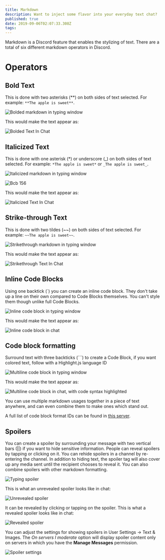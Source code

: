 ```yaml
---
title: Markdown
description: Want to inject some flavor into your everyday text chat?
published: true
date: 2019-09-06T02:07:33.308Z
tags: 
---
```


Markdown is a Discord feature that enables the stylizing of text. There are a total of six different markdown operators in Discord.

# Operators
## Bold Text
This is done with two asterisks (\*\*) on both sides of text selected. 
For example: `**The apple is sweet**`.

![Bolded markdown in typing window](https://raw.githubusercontent.com/DiscordiaWiki/wiki/master/uploads/markdown/a-5-f-8-d-0.png "Bolded markdown in typing window.")

This would make the text appear as: 

![Bolded Text In Chat](https://raw.githubusercontent.com/DiscordiaWiki/wiki/master/uploads/markdown/bolded-text-in-chat.png "Bolded text in chat.")

## Italicized Text
This is done with one asterisk (\*) or underscore (\_) on both sides of text selected. For example: `*The apple is sweet*` or `_The apple is sweet_`.

![Italicized markdown in typing window](https://raw.githubusercontent.com/DiscordiaWiki/wiki/master/uploads/markdown/6-e-34-bc.png "Italicized markdown in typing window.")

![Bcb 156](https://raw.githubusercontent.com/DiscordiaWiki/wiki/master/uploads/markdown/bcb-156.png "Italicized markdown in typing window.")

This would make the text appear as:

![Italicized Text In Chat](https://raw.githubusercontent.com/DiscordiaWiki/wiki/master/uploads/markdown/italicized-text-in-chat.png "Italicized text in chat.")

## Strike-through Text
This is done with two tildes (\~\~) on both sides of text selected. For example: `~~The apple is sweet~~`.

![Strikethrough markdown in typing window](https://raw.githubusercontent.com/DiscordiaWiki/wiki/master/uploads/markdown/56992-e.png "Strikethrough markdown in typing window.")

This would make the text appear as:

![Strikethrough Text In Chat](https://raw.githubusercontent.com/DiscordiaWiki/wiki/master/uploads/markdown/strikethrough-text-in-chat.png "Strikethrough text in chat.")

## Inline Code Blocks
Using one backtick (\`) you can create an inline code block. They don't take up a line on their own compared to Code Blocks themselves. You can't style them though unlike full Code Blocks.

![Inline code block in typing window](https://raw.githubusercontent.com/DiscordiaWiki/wiki/master/uploads/markdown/c-8-ca-1-f.png "Inline code block in typing window.")

This would make the text appear as:

![Inline code block in chat](https://raw.githubusercontent.com/DiscordiaWiki/wiki/master/uploads/markdown/c-144-da.png "Inline code block in chat.")

## Code block formatting
Surround text with three backticks (\`\`\`) to create a Code Block, if you want colored text, follow with a Highlight.js language ID

![Multiline code block in typing window](https://raw.githubusercontent.com/DiscordiaWiki/wiki/master/uploads/markdown/a-16-ed-5.png "Multiline code block in typing window.")

This would make the text appear as:

![Multiline code block in chat, with code syntax highlighted](https://raw.githubusercontent.com/DiscordiaWiki/wiki/master/uploads/markdown/c-73-dd-2.png "Multiline code block in chat, with code syntax highlighted.")

You can use multiple markdown usages together in a piece of text anywhere, and can even combine them to make ones which stand out.

A full list of code block format IDs can be found in [this server](https://discord.gg/VfVvwcX).

## Spoilers
You can create a spoiler by surrounding your message with two vertical bars (\|\|) if you want to hide sensitive information. People can reveal spoilers by tapping or clicking on it. You can rehide spoilers in a channel by re-entering the channel. In addition to hiding text, the spoiler tag will also cover up any media sent until the recipient chooses to reveal it.
You can also combine spoilers with other markdown formatting.

![Typing spoiler](https://raw.githubusercontent.com/DiscordiaWiki/wiki/master/uploads/markdown/typingspoiler.png "Typingspoiler")

This is what an unrevealed spoiler looks like in chat:

![Unrevealed spoiler](https://raw.githubusercontent.com/DiscordiaWiki/wiki/master/uploads/markdown/unrevealedspoiler.png "Unrevealedspoiler")

It can be revealed by clicking or tapping on the spoiler. This is what a revealed spoiler looks like in chat:

![Revealed spoiler](https://raw.githubusercontent.com/DiscordiaWiki/wiki/master/uploads/markdown/revealedspoiler.png "Revealedspoiler")

You can adjust the settings for showing spoilers in User Settings -> Text & Images. The *On servers I moderate* option will display spoiler content only on servers in which you have the **Manage Messages** permission.

![Spoiler settings](https://raw.githubusercontent.com/DiscordiaWiki/wiki/master/uploads/markdown/spoiler-settings.png "Spoiler settings")